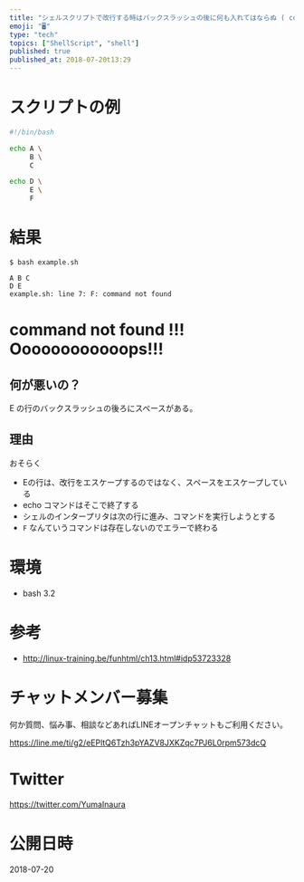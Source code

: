 ```yaml
---
title: "シェルスクリプトで改行する時はバックスラッシュの後に何も入れてはならぬ ( command not found )"
emoji: "🖥"
type: "tech"
topics: ["ShellScript", "shell"]
published: true
published_at: 2018-07-20t13:29
---
```


# スクリプトの例

```bash:example.sh
#!/bin/bash

echo A \
     B \
     C

echo D \
     E \ 
     F
```

# 結果

```
$ bash example.sh

A B C
D E
example.sh: line 7: F: command not found
```

# command not found !!!  Oooooooooooops!!! 

## 何が悪いの？

E の行のバックスラッシュの後ろにスペースがある。

## 理由

おそらく

- Eの行は、改行をエスケープするのではなく、スペースをエスケープしている
- echo コマンドはそこで終了する
- シェルのインタープリタは次の行に進み、コマンドを実行しようとする
- `F` なんていうコマンドは存在しないのでエラーで終わる

# 環境

- bash 3.2

# 参考

- http://linux-training.be/funhtml/ch13.html#idp53723328








<!-- Update From Qiita API -->

# チャットメンバー募集


何か質問、悩み事、相談などあればLINEオープンチャットもご利用ください。

https://line.me/ti/g2/eEPltQ6Tzh3pYAZV8JXKZqc7PJ6L0rpm573dcQ





# Twitter


https://twitter.com/YumaInaura


<!-- Update From Qiita API -->



# 公開日時

2018-07-20
